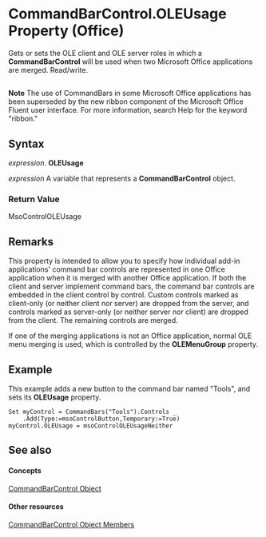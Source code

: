 
# CommandBarControl.OLEUsage Property (Office)

Gets or sets the OLE client and OLE server roles in which a  **CommandBarControl** will be used when two Microsoft Office applications are merged. Read/write.


## 


 **Note**  The use of CommandBars in some Microsoft Office applications has been superseded by the new ribbon component of the Microsoft Office Fluent user interface. For more information, search Help for the keyword "ribbon."


## Syntax

 _expression_. **OLEUsage**

 _expression_ A variable that represents a **CommandBarControl** object.


### Return Value

MsoControlOLEUsage


## Remarks

This property is intended to allow you to specify how individual add-in applications' command bar controls are represented in one Office application when it is merged with another Office application. If both the client and server implement command bars, the command bar controls are embedded in the client control by control. Custom controls marked as client-only (or neither client nor server) are dropped from the server, and controls marked as server-only (or neither server nor client) are dropped from the client. The remaining controls are merged.

If one of the merging applications is not an Office application, normal OLE menu merging is used, which is controlled by the  **OLEMenuGroup** property.


## Example

This example adds a new button to the command bar named "Tools", and sets its  **OLEUsage** property.


```
Set myControl = CommandBars("Tools").Controls _ 
    .Add(Type:=msoControlButton,Temporary:=True) 
myControl.OLEUsage = msoControlOLEUsageNeither
```


## See also


#### Concepts


[CommandBarControl Object](b104ec00-beeb-a927-4b7b-108f4e3164f5.md)
#### Other resources


[CommandBarControl Object Members](1d2360e4-7511-a3a4-9959-2f7c8282bf99.md)